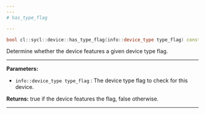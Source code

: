 ```yaml
---
---
# has_type_flag

---
```


```cpp
bool cl::sycl::device::has_type_flag(info::device_type type_flag) const
```


Determine whether the device features a given device type flag. 


---
**Parameters:**

 - `info::device_type type_flag`
: The device type flag to check for this device. 

**Returns:** true if the device features the flag, false otherwise. 

---
